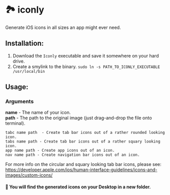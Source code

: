 # 🏞 iconly
Generate iOS icons in all sizes an app might ever need.

## Installation:

1. Download the `Iconly` executable and save it somewhere on your hard drive.
2. Create a smylink to the binary.
`sudo ln -s PATH_TO_ICONLY_EXECUTABLE /usr/local/bin`

## Usage:

### Arguments
**name** - The name of your icon.  
**path** - The path to the original image (just drag-and-drop the file onto terminal). 

```
tabc name path  - Create tab bar icons out of a rather rounded looking icon.
tabs name path - Create tab bar icons out of a rather squary looking icon.
app name path - Create app icons out of an icon.
nav name path - Create navigation bar icons out of an icon.
```

For more info on the circular and squary looking tab bar icons, please see:
https://developer.apple.com/ios/human-interface-guidelines/icons-and-images/custom-icons/

#### 🎉 You will find the generated icons on your Desktop in a new folder.
